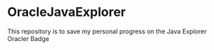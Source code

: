# OracleJavaExplorer

This repository is to save my personal progress on the Java Explorer Oracler Badge
